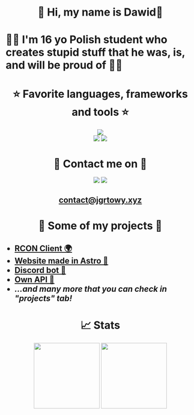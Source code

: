 <h1 align="center">👋 Hi, my name is Dawid👋</h1>
<h1>🧑‍💻 I'm 16 yo Polish student who creates stupid stuff that he was, is, and will be proud of 🧑‍💻</h1>

<div align="center">
     <h1>⭐ Favorite languages, frameworks and tools ⭐</h1>
     <img src="https://skillicons.dev/icons?i=html,css,js,ts,cpp,cs,py,java" /><br/>
     <img src="https://skillicons.dev/icons?i=nodejs,svelte,react,electron,sass,tailwind,bootstrap,express,firebase"/>
     <img src="https://skillicons.dev/icons?i=linux,git,powershell,bash,visualstudio,vscode,idea,vite,vercel,netlify"/>
</div>

<h1 align="center">📝 Contact me on 📝</h1>
<div align="center">
<a href="https://discord.com/users/304961013202288651"><img src="https://skillicons.dev/icons?i=discord"/></a>
<a href="https://twitter.com/jgrtowy"><img src="https://skillicons.dev/icons?i=twitter"/></a><br/>
<h2><a href="mailto:contact@jgrtowy.xyz">contact@jgrtowy.xyz</a></h2>
</div>

<h1 align="center">🔧 Some of my projects 🔧</h1>

<ul>
<h2>
     <li><a href="https://github.com/Jgrtowy/RCONClient">RCON Client 🌍</a></li>
     <li><a href="https://jgrtowy.xyz/">Website made in Astro 🚀</a></li>
     <li><a href="https://github.com/Jgrtowy/YourBot">Discord bot 🤖</a></li>
     <li><a href="https://github.com/Jgrtowy/JgrtowyAPI">Own API 📨</a></li>
     <li><i>...and many more that you can check in "projects" tab!</i></li>
</h2>
</ul>
<h1 align="center">📈 Stats</h1>
<div align="center">
<img height="175px" src="https://github-readme-stats.vercel.app/api/top-langs/?username=jgrtowy&theme=radical&layout=compact&count_private=true" />
    <img height="175px" src="https://github-readme-stats.vercel.app/api?username=jgrtowy&theme=radical&show_icons=true&count_private=true" />
    </div>
<div align="center">
